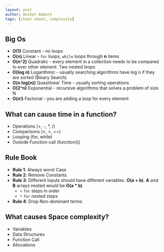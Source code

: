 ```yaml
---
layout: post
author: Aniket Ambore
tags: [cheat sheet, complexity]
---
```


## Big Os
- **O(1)** Constant - no loops
- **O(n)** Linear - `for` loops, `while` loops through **n** items
- **O(n^2)** Quadratic - every element in a collection needs to be compared to ever other element. Two nested loops
- **O(log n)** Logarithmic - usually searching algorithms have log n if they are sorted (Binary Search)
- **O(n log(n))** Quasilinear Time - usually sorting operations
- **O(2^n)** Exponential - recursive algorithms that solves a problem of size N
- **O(n!)** Factorial - you are adding a loop for every element

## What can cause time in a function?
- Operations (+, -, *, /)
- Comparisons (<, >, ==)
- Looping (for, while)
- Outside Function call (function())

## Rule Book
- **Rule 1**: Always worst Case
- **Rule 2**: Remove Constants
- **Rule 3**: Different inputs should have different variables. **O(a + b)**. **A** and **B** arrays nested would be **O(a * b)**
    - `+` `for` steps in order
    - `*` `for` nested steps
- **Rule 4**: Drop Non-dominant terms

## What causes Space complexity?
- Variables
- Data Structures
- Function Call
- Allocations